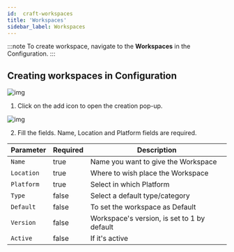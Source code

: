 ```yaml
---
id:  craft-workspaces
title: 'Workspaces'
sidebar_label: Workspaces
---
```



:::note 
To create  workspace, navigate to the **Workspaces** in the Configuration. 
:::

## Creating workspaces in Configuration

![img](/img/responses/craft_configuration_workspaces_menu_evidence.png)


1. Click on the add icon to open the creation pop-up.

![img](/img/responses/craft_configuration_workspaces_evidence.png)

2. Fill the fields. Name, Location and Platform fields are required.

<table className="custom-table">
    <thead>
        <tr>
            <th>Parameter</th>
            <th>Required</th>
            <th>Description</th>
        </tr>
    </thead>
    <tbody>
        <tr className="selected">
            <td><code>Name</code></td>
            <td>true</td>
            <td>Name you want to give the Workspace</td>
        </tr>
        <tr className="selected">
            <td><code>Location</code></td>
            <td>true</td>
            <td>Where to wish place the Workspace</td>
        </tr>
        <tr className="selected">
            <td><code>Platform</code></td>
            <td>true</td>
            <td>Select in which Platform</td>
        </tr>
        <tr className="selected">
            <td><code>Type</code></td>
            <td>false</td>
            <td>Select a default type/category</td>
        </tr>
        <tr className="selected">
            <td><code>Default</code></td>
            <td>false</td>
            <td>To set the workspace as Default</td>
        </tr>
        <tr className="selected">
            <td><code>Version</code></td>
            <td>false</td>
            <td>Workspace's version, is set to 1 by default</td>
        </tr>
        <tr className="selected">
            <td><code>Active</code></td>
            <td>false</td>
            <td>If it's active</td>
        </tr>
    </tbody>
</table>



